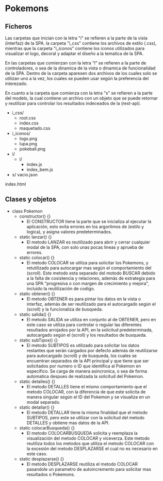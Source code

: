 # Pokemons

## Ficheros
Las carpetas que inician con la letra "i" se refieren a la parte de la vista (interfaz) de la SPA. la carpeta "i_css" contiene los archivos de estilo (.css), mientras que la carpeta "i_iconos" contiene los iconos utilizados para visualizar el logo, decoral y adaptar el diseño a la tematica de la SPA.

En las carpetas que comienzan con la letra "l" se refieren a la parte de controladores, o sea de la dinamica de la vista o dinamica de funcionalidad de la SPA. Dentro de la carpeta aparesen dos archivos de los cuales solo se utilizan uno a la vez, los cuales se pueden usar según la preferencia del interezado.

En cuanto a la carpeta que comienza con la letra "s" se refieren a la parte del modelo, la cual contiene un archivo con un objeto que se puede retornar y reutilizar para controlar los resultados indeceados de la (rest-api).

- i_css/
  - root.css
  - index.css
  - maquetado.css
- i_iconos/
  - logo.png
  - lupa.png
  - pokeball.png
- l/
  - l/
    - index.js
    - index_bem.js
- s/
  vacio.json

index.html

## Clases y objetos


- class Pokemon
  - constructor() {}
    - El CONSTRUCTOR tiene la parte que se inicializa al ejecutar la aplicación, esto evita errores en los argoritmos de (estilo y logica), y asigna valores predeterminados. 
  - static lanzar() {}
    - El metodo LANZAR es reutilizado para abrir y cerrar cualquier modal de la SPA, con solo unas pocas lineas y aprueba de errores.
  - static colocar() {}
    - El metodo COLOCAR se utiliza para solicitar los Pokemons, y retutilizado para autocargar mas según el comportamiento del (scroll). Este metodo esta separado del motodo BUSCAR debido a la falta de cosistencia y relaciones, además de estrategia para una SPA "progresiva o con margen de crecimiento y mejora", incluido la reutilización de codigo. 
  - static obtener() {}
    - El metodo OBTENER es para pintar los datos en la vista o interfaz, además de ser reutilizado para el autocargado según el (scroll) y la funcionaliza de busqueda.
  - static salida() {}
    - El metodo SALIDA se utiliza en conjunto al de OBTENER, pero en este caso se utiliza para controlar o regular las diferentes resultados arrojados por la API, en la solicitud predeterminada, autocargado según el (scroll) y los resultados de busqueda.
  - static subTipos() {}
    - El metodo SUBTIPOS es utilizado para solicitar los datos restantes que serán cargados por defecto además de reutilizarse para autocargado (scroll) y de busqueda, los cuales se encuentran separados de la API principal y que tiene que ser solicitados por numero o ID que identifica al Pokemon en especifico. Se carga de manera asincronica, o sea de forma automatica despues de realizada la solicitud del Pokemon.
  - static detalles() {}
    - El metodo DETALLES tiene el mismo comportamiento que el metodo COLOCAR, con la diferencia de que este solicita de manera singular según el ID del Pokemon y se visualiza en un modal separado.
  - static detallar() {}
    - El metodo DETALLAR tiene la misma finalidad que el metodo SUBTIPOS, pero este se utilizar con la solicitud del metodo DETALLES y obtiene mas datos de la API.
  - static colocarBusqueda() {}
    - El metodo COLOCARBUSQUEDA solicita y reemplaza la visualización del metodo COLOCAR y viceverza. Este metodo reutiliza todos los metodos que utiliza el metodo COLOCAR con la excesión del metodo DESPLAZARSE el cual no es necesario en este caso. 
  - static desplazarse() {}
    - El metodo DESPLAZARSE reutiliza el metodo COLOCAR pasandole un parametro de autoincremento para solicitar mas resultados o Pokemons. 



